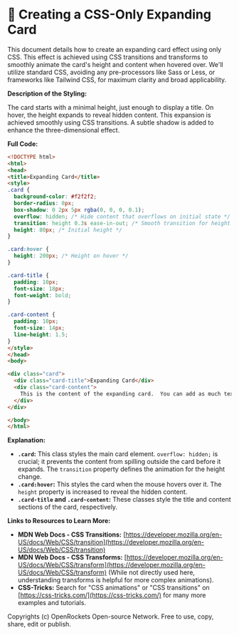# 🐞 Creating a CSS-Only Expanding Card


This document details how to create an expanding card effect using only CSS.  This effect is achieved using CSS transitions and transforms to smoothly animate the card's height and content when hovered over.  We'll utilize standard CSS, avoiding any pre-processors like Sass or Less, or frameworks like Tailwind CSS, for maximum clarity and broad applicability.

**Description of the Styling:**

The card starts with a minimal height, just enough to display a title. On hover, the height expands to reveal hidden content.  This expansion is achieved smoothly using CSS transitions.  A subtle shadow is added to enhance the three-dimensional effect.

**Full Code:**

```html
<!DOCTYPE html>
<html>
<head>
<title>Expanding Card</title>
<style>
.card {
  background-color: #f2f2f2;
  border-radius: 8px;
  box-shadow: 0 2px 5px rgba(0, 0, 0, 0.1);
  overflow: hidden; /* Hide content that overflows on initial state */
  transition: height 0.3s ease-in-out; /* Smooth transition for height change */
  height: 80px; /* Initial height */
}

.card:hover {
  height: 200px; /* Height on hover */
}

.card-title {
  padding: 10px;
  font-size: 18px;
  font-weight: bold;
}

.card-content {
  padding: 10px;
  font-size: 14px;
  line-height: 1.5;
}
</style>
</head>
<body>

<div class="card">
  <div class="card-title">Expanding Card</div>
  <div class="card-content">
    This is the content of the expanding card.  You can add as much text or other elements as you need. This effect is purely CSS-based, providing a smooth and responsive user experience.
  </div>
</div>

</body>
</html>
```

**Explanation:**

* **`.card`:** This class styles the main card element.  `overflow: hidden;` is crucial; it prevents the content from spilling outside the card before it expands. The `transition` property defines the animation for the height change.
* **`.card:hover`:** This styles the card when the mouse hovers over it.  The `height` property is increased to reveal the hidden content.
* **`.card-title` and `.card-content`:** These classes style the title and content sections of the card, respectively.


**Links to Resources to Learn More:**

* **MDN Web Docs - CSS Transitions:** [https://developer.mozilla.org/en-US/docs/Web/CSS/transition](https://developer.mozilla.org/en-US/docs/Web/CSS/transition)
* **MDN Web Docs - CSS Transforms:** [https://developer.mozilla.org/en-US/docs/Web/CSS/transform](https://developer.mozilla.org/en-US/docs/Web/CSS/transform)  (While not directly used here, understanding transforms is helpful for more complex animations).
* **CSS-Tricks:** Search for "CSS animations" or "CSS transitions" on [https://css-tricks.com/](https://css-tricks.com/) for many more examples and tutorials.


Copyrights (c) OpenRockets Open-source Network. Free to use, copy, share, edit or publish.

